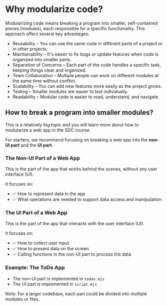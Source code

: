 # Why modularize code?

Modularizing code means breaking a program into smaller, self-contained pieces (modules), each responsible for a specific functionality. This approach offers several key advantages:

- Reusability – You can use the same code in different parts of a project or in other projects.
- Maintainability – It's easier to fix bugs or update features when code is organized into smaller parts.
- Separation of Concerns – Each part of the code handles a specific task, keeping things clear and organized.
- Team Collaboration – Multiple people can work on different modules at the same time without conflict.
- Scalability – You can add new features more easily as the project grows.
- Testing – Smaller modules are easier to test individually.
- Readability – Modular code is easier to read, understand, and navigate.

## How to break a program into smaller modules?

This is a relatively big topic and you will learn more about how to modularize a web app in the SDC course.

For starters, we recommend focusing on breaking a web app into the **non-UI part** and the **UI part**.

### The Non-UI Part of a Web App

This is the part of the app that works behind the scenes, without any user interface (UI).

It focuses on:
- ✅ How to represent data in the app
- ✅ What operations are needed to support data access and manipulation

### The UI Part of a Web App

This is the part of the app that interacts with the user interface (UI).

It focuses on:
- ✅ How to collect user input
- ✅ How to present data on the screen
- ✅ Calling functions in the non-UI part to process the data

### Example: The ToDo App
- The non-UI part is implemented in `todos.mjs`
- The UI part is implemented in `script.mjs`
  
Note: For a larger codebase, each part could be divided into multiple modules or files.